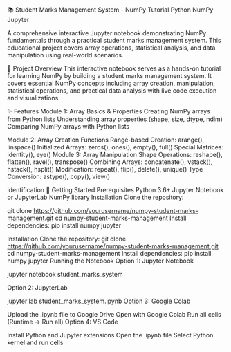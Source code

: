 📚 Student Marks Management System - NumPy Tutorial
Python NumPy Jupyter

A comprehensive interactive Jupyter notebook demonstrating NumPy fundamentals through a practical student marks management system. This educational project covers array operations, statistical analysis, and data manipulation using real-world scenarios.

🎯 Project Overview
This interactive notebook serves as a hands-on tutorial for learning NumPy by building a student marks management system. It covers essential NumPy concepts including array creation, manipulation, statistical operations, and practical data analysis with live code execution and visualizations.

✨ Features
Module 1: Array Basics & Properties
Creating NumPy arrays from Python lists
Understanding array properties (shape, size, dtype, ndim)
Comparing NumPy arrays with Python lists

Module 2: Array Creation Functions
Range-based Creation: arange(), linspace()
Initialized Arrays: zeros(), ones(), empty(), full()
Special Matrices: identity(), eye()
Module 3: Array Manipulation
Shape Operations: reshape(), flatten(), ravel(), transpose()
Combining Arrays: concatenate(), vstack(), hstack(), hsplit()
Modification: repeat(), flip(), delete(), unique()
Type Conversion: astype(), copy(), view()

identification
🚀 Getting Started
Prerequisites
Python 3.6+
Jupyter Notebook or JupyterLab
NumPy library
Installation
Clone the repository:

git clone https://github.com/yourusername/numpy-student-marks-management.git
cd numpy-student-marks-management
Install dependencies:
pip install numpy jupyter

Installation
Clone the repository:
git clone https://github.com/yourusername/numpy-student-marks-management.git
cd numpy-student-marks-management
Install dependencies:
pip install numpy jupyter
Running the Notebook
Option 1: Jupyter Notebook

jupyter notebook student_marks_system


Option 2: JupyterLab

jupyter lab student_marks_system.ipynb
Option 3: Google Colab

Upload the .ipynb file to Google Drive
Open with Google Colab
Run all cells (Runtime → Run all)
Option 4: VS Code

Install Python and Jupyter extensions
Open the .ipynb file
Select Python kernel and run cells
